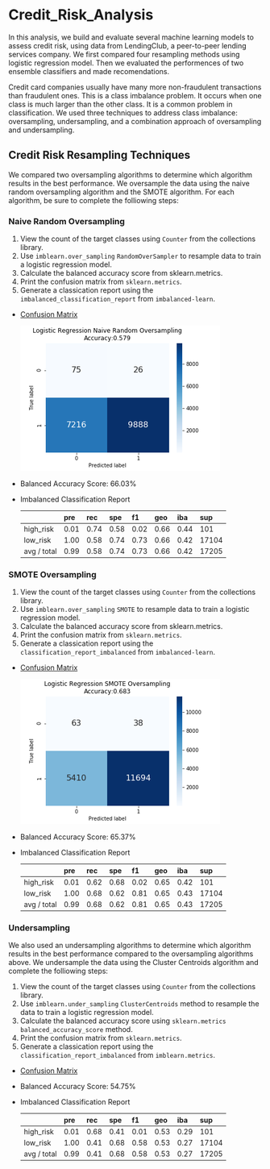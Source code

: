 # Credit_Risk_Analysis

In this analysis, we build and evaluate several machine learning models to assess credit risk, using data from LendingClub, a peer-to-peer lending services company.
We first compared four resampling methods using logistic regression model. Then we evaluated the performences of two ensemble classifiers and made recomendations.

Credit card companies usually have many more non-fraudulent transactions than fraudulent ones. This is a class imbalance problem. It occurs when one class is much larger than the other class. It is a common problem in classification. We used three techniques to address class imbalance: oversampling, undersampling, and a combination approach of oversampling and undersampling. 

## Credit Risk Resampling Techniques

We compared two oversampling algorithms to determine which algorithm results in the best performance. We oversample the data using the naive random oversampling algorithm and the SMOTE algorithm. For each algorithm, be sure to complete the folliowing steps:

### Naive Random Oversampling

1. View the count of the target classes using `Counter` from the collections library. 
3. Use `imblearn.over_sampling` `RandomOverSampler` to resample data to train a logistic regression model.
3. Calculate the balanced accuracy score from sklearn.metrics.
4. Print the confusion matrix from `sklearn.metrics`.
5. Generate a classication report using the `imbalanced_classification_report` from `imbalanced-learn`.

- [Confusion Matrix](https://github.com/karenmxm/Credit_Risk_Analysis/blob/master/Images/Naive_Confusion_Matrix.png)
 
  <img src=https://github.com/karenmxm/Credit_Risk_Analysis/blob/master/Images/Naive_Confusion_Matrix.png>
 
- Balanced Accuracy Score: 66.03%

- Imbalanced Classification Report

  |               | pre | rec | spe | f1 | geo | iba | sup |
  | :-------------|-----|-----|-----|----|-----|-----|-----|
  | high_risk     | 0.01 | 0.74 | 0.58 | 0.02 | 0.66 | 0.44 | 101 |
  | low_risk      | 1.00 | 0.58 | 0.74 | 0.73 | 0.66 | 0.42 | 17104 |
  | avg / total   | 0.99 | 0.58 | 0.74 | 0.73 | 0.66 | 0.42 | 17205 |


### SMOTE Oversampling

1. View the count of the target classes using `Counter` from the collections library. 
3. Use `imblearn.over_sampling` `SMOTE` to resample data to train a logistic regression model.
3. Calculate the balanced accuracy score from sklearn.metrics.
4. Print the confusion matrix from `sklearn.metrics`.
5. Generate a classication report using the ` classification_report_imbalanced` from `imbalanced-learn`.

- [Confusion Matrix](https://github.com/karenmxm/Credit_Risk_Analysis/blob/master/Images/SMOTE_Confusion_Matrix.png)

  <img src=https://github.com/karenmxm/Credit_Risk_Analysis/blob/master/Images/SMOTE_Confusion_Matrix.png>

- Balanced Accuracy Score: 65.37%

- Imbalanced Classification Report

  |               | pre | rec | spe | f1 | geo | iba | sup |
  | :-------------|-----|-----|-----|----|-----|-----|-----|
  | high_risk     | 0.01 | 0.62 | 0.68 | 0.02 | 0.65 | 0.42 | 101 |
  | low_risk      | 1.00 | 0.68 | 0.62 | 0.81 | 0.65 | 0.43 | 17104 |
  | avg / total   | 0.99 | 0.68 | 0.62 | 0.81 | 0.65 | 0.43 | 17205 | 

### Undersampling

We also used an undersampling algorithms to determine which algorithm results in the best performance compared to the oversampling algorithms above. We undersample the data using the Cluster Centroids algorithm and complete the folliowing steps:

1. View the count of the target classes using `Counter` from the collections library. 
3. Use `imblearn.under_sampling` `ClusterCentroids` method to resample the data to train a logistic regression model.
3. Calculate the balanced accuracy score using `sklearn.metrics` `balanced_accuracy_score` method.
4. Print the confusion matrix from `sklearn.metrics`.
5. Generate a classication report using the `classification_report_imbalanced` from `imblearn.metrics`.

- [Confusion Matrix]()

- Balanced Accuracy Score: 54.75%

- Imbalanced Classification Report

  |               | pre | rec | spe | f1 | geo | iba | sup |
  | :-------------|-----|-----|-----|----|-----|-----|-----|
  | high_risk     | 0.01 | 0.68 | 0.41 | 0.01 | 0.53 | 0.29 | 101 |
  | low_risk      | 1.00 | 0.41 | 0.68 | 0.58 | 0.53 | 0.27 | 17104 |
  | avg / total   | 0.99 | 0.41 | 0.68 | 0.58 | 0.53 | 0.27 | 17205 | 
  
  
